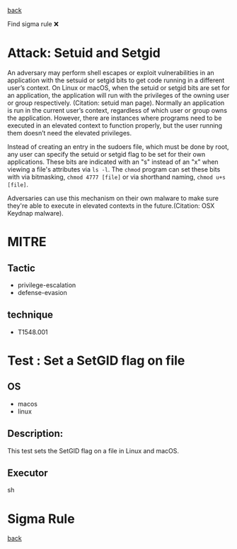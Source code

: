 
[back](../index.md)

Find sigma rule :x: 

# Attack: Setuid and Setgid 

An adversary may perform shell escapes or exploit vulnerabilities in an application with the setsuid or setgid bits to get code running in a different user’s context. On Linux or macOS, when the setuid or setgid bits are set for an application, the application will run with the privileges of the owning user or group respectively. (Citation: setuid man page). Normally an application is run in the current user’s context, regardless of which user or group owns the application. However, there are instances where programs need to be executed in an elevated context to function properly, but the user running them doesn’t need the elevated privileges.

Instead of creating an entry in the sudoers file, which must be done by root, any user can specify the setuid or setgid flag to be set for their own applications. These bits are indicated with an "s" instead of an "x" when viewing a file's attributes via <code>ls -l</code>. The <code>chmod</code> program can set these bits with via bitmasking, <code>chmod 4777 [file]</code> or via shorthand naming, <code>chmod u+s [file]</code>.

Adversaries can use this mechanism on their own malware to make sure they're able to execute in elevated contexts in the future.(Citation: OSX Keydnap malware).

# MITRE
## Tactic
  - privilege-escalation
  - defense-evasion


## technique
  - T1548.001


# Test : Set a SetGID flag on file
## OS
  - macos
  - linux


## Description:
This test sets the SetGID flag on a file in Linux and macOS.


## Executor
sh

# Sigma Rule


[back](../index.md)
